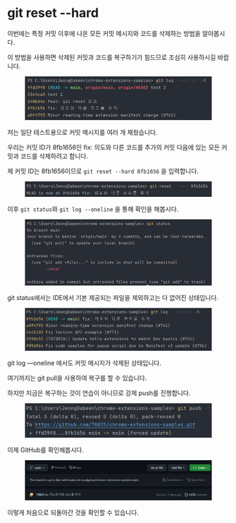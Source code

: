 # git reset --hard

이번에는 특정 커밋 이후에 나온 모든 커밋 메시지와 코드를 삭제하는 방법을 알아봅시다.

이 방법을 사용하면 삭제된 커밋과 코드를 복구하기가 힘드므로 조심히 사용하시길 바랍니다.

<figure><img src="../.gitbook/assets/image (12).png" alt=""><figcaption></figcaption></figure>

저는 일단 테스트용으로 커밋 메시지를 여러 개 채웠습니다.

우리는 커밋 ID가 8fb1656인 fix: 의도와 다른 코드를 추가의 커밋 다음에 있는 모든 커밋과 코드를 삭제하려고 합니다.

제 커밋 ID는 8fb1656이므로 `git reset --hard 8fb1656` 을 입력합니다.

<figure><img src="../.gitbook/assets/image (6).png" alt=""><figcaption></figcaption></figure>

이후 `git status`와 `git log --oneline` 을 통해 확인을 해봅시다.

<figure><img src="../.gitbook/assets/image (15).png" alt=""><figcaption></figcaption></figure>

git status에서는 IDE에서 기본 제공되는 파일을 제외하고는 다 없어진 상태입니다.

<figure><img src="../.gitbook/assets/image (7).png" alt=""><figcaption></figcaption></figure>

git log —oneline 에서도 커밋 메시지가 삭제된 상태입니다.



여기까지는 git pull을 사용하여 복구를 할 수 있습니다.

하지만 지금은 복구하는 것이 연습이 아니므로 강제 push를 진행합니다.

<figure><img src="../.gitbook/assets/image (2).png" alt=""><figcaption></figcaption></figure>

이제 GitHub를 확인해봅시다.

<figure><img src="../.gitbook/assets/image (16).png" alt=""><figcaption></figcaption></figure>

이렇게 처음으로 되돌아간 것을 확인할 수 있습니다.
